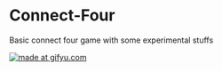 # Connect-Four
Basic connect four game with some experimental stuffs


<a href="https://gifyu.com/image/KnPS"><img src="https://gifyu.com/image/KnPS" title="made at gifyu.com"/></a>
